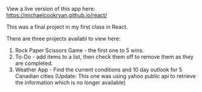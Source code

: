 View a live version of this app here:
https://michaelcookryan.github.io/react/


This was a final project in my first class in React.

There are three projects availabl to view here:

1. Rock Paper Scissors Game - the first one to 5 wins.
2. To-Do - add items to a list, then check them off to remove them as they are completed.
3. Weather App - Find the current conditions and 10 day outlook for 5 Canadian cities 
  (Update: This one was using yahoo public api to retrieve the information which is no longer available)
